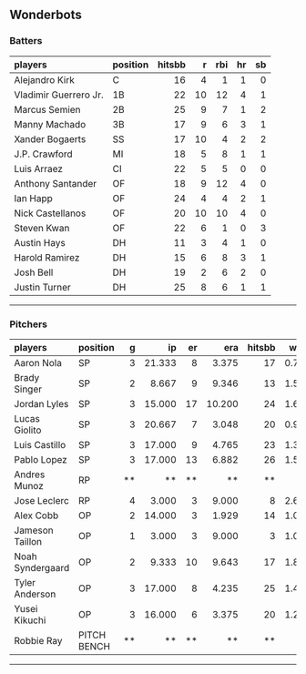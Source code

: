 ## Wonderbots

### Batters

 
|players               |position | hitsbb|  r| rbi| hr| sb| 
|:---------------------|:--------|------:|--:|---:|--:|--:| 
|Alejandro Kirk        |C        |     16|  4|   1|  1|  0| 
|Vladimir Guerrero Jr. |1B       |     22| 10|  12|  4|  1| 
|Marcus Semien         |2B       |     25|  9|   7|  1|  2| 
|Manny Machado         |3B       |     17|  9|   6|  3|  1| 
|Xander Bogaerts       |SS       |     17| 10|   4|  2|  2| 
|J.P. Crawford         |MI       |     18|  5|   8|  1|  1| 
|Luis Arraez           |CI       |     22|  5|   5|  0|  0| 
|Anthony Santander     |OF       |     18|  9|  12|  4|  0| 
|Ian Happ              |OF       |     24|  4|   4|  2|  1| 
|Nick Castellanos      |OF       |     20| 10|  10|  4|  0| 
|Steven Kwan           |OF       |     22|  6|   1|  0|  3| 
|Austin Hays           |DH       |     11|  3|   4|  1|  0| 
|Harold Ramirez        |DH       |     15|  6|   8|  3|  1| 
|Josh Bell             |DH       |     19|  2|   6|  2|  0| 
|Justin Turner         |DH       |     25|  8|   6|  1|  1| 


* * *

### Pitchers

 
|players          |position    |  g|     ip| er|    era| hitsbb|  whip| so|  w| sv| 
|:----------------|:-----------|--:|------:|--:|------:|------:|-----:|--:|--:|--:| 
|Aaron Nola       |SP          |  3| 21.333|  8|  3.375|     17| 0.797| 14|  1|  0| 
|Brady Singer     |SP          |  2|  8.667|  9|  9.346|     13| 1.500| 10|  1|  0| 
|Jordan Lyles     |SP          |  3| 15.000| 17| 10.200|     24| 1.600| 12|  0|  0| 
|Lucas Giolito    |SP          |  3| 20.667|  7|  3.048|     20| 0.968| 18|  0|  0| 
|Luis Castillo    |SP          |  3| 17.000|  9|  4.765|     23| 1.353| 17|  0|  0| 
|Pablo Lopez      |SP          |  3| 17.000| 13|  6.882|     26| 1.529| 21|  1|  0| 
|Andres Munoz     |RP          | **|     **| **|     **|     **|    **| **| **| **| 
|Jose Leclerc     |RP          |  4|  3.000|  3|  9.000|      8| 2.667|  4|  0|  0| 
|Alex Cobb        |OP          |  2| 14.000|  3|  1.929|     14| 1.000| 11|  1|  0| 
|Jameson Taillon  |OP          |  1|  3.000|  3|  9.000|      3| 1.000|  4|  0|  0| 
|Noah Syndergaard |OP          |  2|  9.333| 10|  9.643|     17| 1.821|  2|  1|  0| 
|Tyler Anderson   |OP          |  3| 17.000|  8|  4.235|     25| 1.471| 14|  0|  0| 
|Yusei Kikuchi    |OP          |  3| 16.000|  6|  3.375|     20| 1.250| 13|  2|  0| 
|Robbie Ray       |PITCH BENCH | **|     **| **|     **|     **|    **| **| **| **| 


* * *


